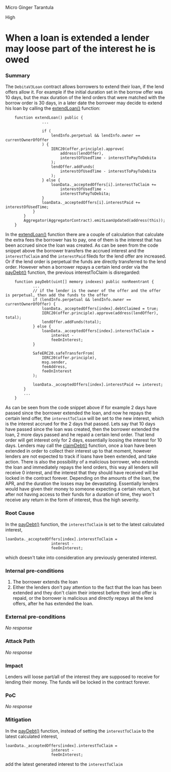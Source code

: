 Micro Ginger Tarantula

High

# When a loan is extended a lender may loose part of the interest he is owed

### Summary

The ``DebitaV3Loan`` contract allows borrowers to extend their loan, if the lend offers allow it. For example if the initial duration set in the borrow offer was 10 days, but the max duration of the lend orders that were matched with the borrow order is 30 days, in a later date the borrower may decide to extend his loan by calling the [extendLoan()](https://github.com/sherlock-audit/2024-11-debita-finance-v3/blob/main/Debita-V3-Contracts/contracts/DebitaV3Loan.sol#L547-L664) function:
```solidity
    function extendLoan() public {
                ...

                if (
                    lendInfo.perpetual && lendInfo.owner == currentOwnerOfOffer
                ) {
                    IERC20(offer.principle).approve(
                        address(lendOffer),
                        interestOfUsedTime - interestToPayToDebita
                    );
                    lendOffer.addFunds(
                        interestOfUsedTime - interestToPayToDebita
                    );
                } else {
                    loanData._acceptedOffers[i].interestToClaim +=
                        interestOfUsedTime -
                        interestToPayToDebita;
                }
                loanData._acceptedOffers[i].interestPaid += interestOfUsedTime;
            }
        }
        Aggregator(AggregatorContract).emitLoanUpdated(address(this));
    }
```
In the [extendLoan()](https://github.com/sherlock-audit/2024-11-debita-finance-v3/blob/main/Debita-V3-Contracts/contracts/DebitaV3Loan.sol#L547-L664) function there are a couple of calculation that calculate the extra fees the borrower has to pay, one of them is the interest that has been accrued since the loan was created. As can be seen from the code snippet above the borrower transfers the accrued interest and the ``interestToClaim`` and the  ``interestPaid`` fileds for the lend offer are increased. Or if the lend order is perpetual the funds are directly transferred to the lend order. However when a borrower repays a certain lend order via the [payDebt()](https://github.com/sherlock-audit/2024-11-debita-finance-v3/blob/main/Debita-V3-Contracts/contracts/DebitaV3Loan.sol#L186-L257) function, the previous interestToClaim is disregarded:
```solidity
    function payDebt(uint[] memory indexes) public nonReentrant {
            ...
            // if the lender is the owner of the offer and the offer is perpetual, then add the funds to the offer
            if (lendInfo.perpetual && lendInfo.owner == currentOwnerOfOffer) {
                loanData._acceptedOffers[index].debtClaimed = true;
                IERC20(offer.principle).approve(address(lendOffer), total);
                lendOffer.addFunds(total);
            } else {
                loanData._acceptedOffers[index].interestToClaim =
                    interest -
                    feeOnInterest;
            }

            SafeERC20.safeTransferFrom(
                IERC20(offer.principle),
                msg.sender,
                feeAddress,
                feeOnInterest
            );

            loanData._acceptedOffers[index].interestPaid += interest;
        }
        ...
    }
```

As can be seen from the code snippet above if for example 2 days have passed since the borrower extended the loan, and now he repays the certain lend offer, the ``interestToClaim`` will be set to the new interest, which is the interest accrued for the 2 days that passed. Lets say that 10 days have passed since the loan was created, then the borrower extended the loan, 2 more days passed and he repaid a certain lend order. That lend order will get interest only for 2 days, essentially loosing the interest for 10 days. Lenders may call the [claimDebt()](https://github.com/sherlock-audit/2024-11-debita-finance-v3/blob/main/Debita-V3-Contracts/contracts/DebitaV3Loan.sol#L271-L286) function, once a loan have been extended in order to collect their interest up to that moment, however lenders are not expected to track if loans have been extended, and take action. There is also the possibility of a malicious borrower, who extends the loan and immediately repays the lend orders, this way all lenders will receive 0 interest, and the interest that they should have received will be locked in the contract forever. Depending on the amounts of the loan, the APR, and the duration the losses may be devastating. Essentially lenders would have given their money to someone expecting a certain return, but after not having access to their funds for a duration of time, they won't receive any return in the form of interest, thus the high severity. 

### Root Cause

In the [payDebt()](https://github.com/sherlock-audit/2024-11-debita-finance-v3/blob/main/Debita-V3-Contracts/contracts/DebitaV3Loan.sol#L186-L257) function, the ``interestToClaim`` is set to the latest calculated interest, 
```solidity
loanData._acceptedOffers[index].interestToClaim =
                    interest -
                    feeOnInterest;
```
which doesn't take into consideration any previously generated interest. 

### Internal pre-conditions

1. The borrower extends the loan
2. Either the lenders don't pay attention to the fact that the loan has been extended and they don't claim their interest before their lend offer is repaid, or the borrower is malicious and directly repays all the lend offers, after he has extended the loan. 

### External pre-conditions

_No response_

### Attack Path

_No response_

### Impact

Lenders will loose part/all of the interest they are supposed to receive for lending their money. The funds will be locked in the contract forever. 

### PoC

_No response_

### Mitigation

In the [payDebt()](https://github.com/sherlock-audit/2024-11-debita-finance-v3/blob/main/Debita-V3-Contracts/contracts/DebitaV3Loan.sol#L186-L257) function, instead of setting the ``interestToClaim`` to the latest calculated interest, 
```solidity
loanData._acceptedOffers[index].interestToClaim =
                    interest -
                    feeOnInterest;
```
add the latest generated interest to the ``interestToClaim``